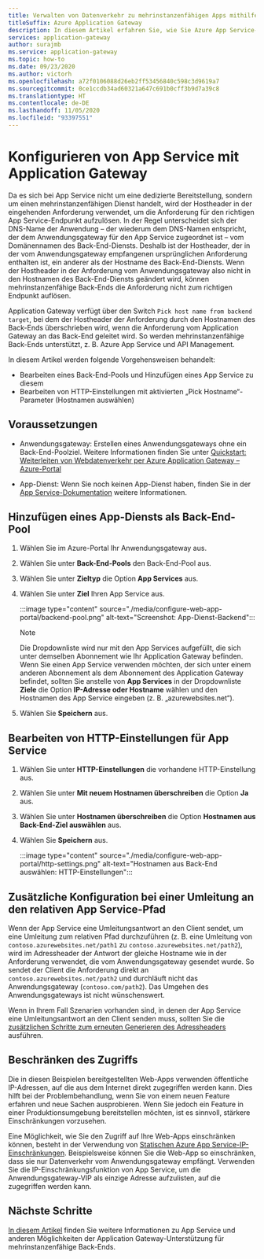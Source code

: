 ```yaml
---
title: Verwalten von Datenverkehr zu mehrinstanzenfähigen Apps mithilfe des Portals
titleSuffix: Azure Application Gateway
description: In diesem Artikel erfahren Sie, wie Sie Azure App Service-Web-Apps als Mitglied in Back-End-Pools für ein vorhandenes oder neues Anwendungsgateway konfigurieren.
services: application-gateway
author: surajmb
ms.service: application-gateway
ms.topic: how-to
ms.date: 09/23/2020
ms.author: victorh
ms.openlocfilehash: a72f0106088d26eb2ff53456840c598c3d9619a7
ms.sourcegitcommit: 0ce1ccdb34ad60321a647c691b0cff3b9d7a39c8
ms.translationtype: HT
ms.contentlocale: de-DE
ms.lasthandoff: 11/05/2020
ms.locfileid: "93397551"
---
```

# <a name="configure-app-service-with-application-gateway"></a>Konfigurieren von App Service mit Application Gateway

Da es sich bei App Service nicht um eine dedizierte Bereitstellung, sondern um einen mehrinstanzenfähigen Dienst handelt, wird der Hostheader in der eingehenden Anforderung verwendet, um die Anforderung für den richtigen App Service-Endpunkt aufzulösen. In der Regel unterscheidet sich der DNS-Name der Anwendung – der wiederum dem DNS-Namen entspricht, der dem Anwendungsgateway für den App Service zugeordnet ist – vom Domänennamen des Back-End-Diensts. Deshalb ist der Hostheader, der in der vom Anwendungsgateway empfangenen ursprünglichen Anforderung enthalten ist, ein anderer als der Hostname des Back-End-Diensts. Wenn der Hostheader in der Anforderung vom Anwendungsgateway also nicht in den Hostnamen des Back-End-Diensts geändert wird, können mehrinstanzenfähige Back-Ends die Anforderung nicht zum richtigen Endpunkt auflösen.

Application Gateway verfügt über den Switch `Pick host name from backend target`, bei dem der Hostheader der Anforderung durch den Hostnamen des Back-Ends überschrieben wird, wenn die Anforderung vom Application Gateway an das Back-End geleitet wird. So werden mehrinstanzenfähige Back-Ends unterstützt, z. B. Azure App Service und API Management. 

In diesem Artikel werden folgende Vorgehensweisen behandelt:

- Bearbeiten eines Back-End-Pools und Hinzufügen eines App Service zu diesem
- Bearbeiten von HTTP-Einstellungen mit aktivierten „Pick Hostname“-Parameter (Hostnamen auswählen)

## <a name="prerequisites"></a>Voraussetzungen

- Anwendungsgateway: Erstellen eines Anwendungsgateways ohne ein Back-End-Poolziel. Weitere Informationen finden Sie unter [Quickstart: Weiterleiten von Webdatenverkehr per Azure Application Gateway – Azure-Portal](quick-create-portal.md)

- App-Dienst: Wenn Sie noch keinen App-Dienst haben, finden Sie in der [App Service-Dokumentation](../app-service/index.yml) weitere Informationen.

## <a name="add-app-service-as-backend-pool"></a>Hinzufügen eines App-Diensts als Back-End-Pool

1. Wählen Sie im Azure-Portal Ihr Anwendungsgateway aus.

2. Wählen Sie unter **Back-End-Pools** den Back-End-Pool aus.

4. Wählen Sie unter **Zieltyp** die Option **App Services** aus.

5. Wählen Sie unter **Ziel** Ihren App Service aus.

   :::image type="content" source="./media/configure-web-app-portal/backend-pool.png" alt-text="Screenshot: App-Dienst-Backend":::
   
   > [!NOTE]
   > Die Dropdownliste wird nur mit den App Services aufgefüllt, die sich unter demselben Abonnement wie Ihr Application Gateway befinden. Wenn Sie einen App Service verwenden möchten, der sich unter einem anderen Abonnement als dem Abonnement des Application Gateway befindet, sollten Sie anstelle von **App Services** in der Dropdownliste **Ziele** die Option **IP-Adresse oder Hostname** wählen und den Hostnamen des App Service eingeben (z. B. „azurewebsites.net“).
1. Wählen Sie **Speichern** aus.

## <a name="edit-http-settings-for-app-service"></a>Bearbeiten von HTTP-Einstellungen für App Service

1. Wählen Sie unter **HTTP-Einstellungen** die vorhandene HTTP-Einstellung aus.

2. Wählen Sie unter **Mit neuem Hostnamen überschreiben** die Option **Ja** aus.
3. Wählen Sie unter **Hostnamen überschreiben** die Option **Hostnamen aus Back-End-Ziel auswählen** aus.
4. Wählen Sie **Speichern** aus.

   :::image type="content" source="./media/configure-web-app-portal/http-settings.png" alt-text="Hostnamen aus Back-End auswählen: HTTP-Einstellungen":::

## <a name="additional-configuration-in-case-of-redirection-to-app-services-relative-path"></a>Zusätzliche Konfiguration bei einer Umleitung an den relativen App Service-Pfad

Wenn der App Service eine Umleitungsantwort an den Client sendet, um eine Umleitung zum relativen Pfad durchzuführen (z. B. eine Umleitung von `contoso.azurewebsites.net/path1` zu `contoso.azurewebsites.net/path2`), wird im Adressheader der Antwort der gleiche Hostname wie in der Anforderung verwendet, die vom Anwendungsgateway gesendet wurde. So sendet der Client die Anforderung direkt an `contoso.azurewebsites.net/path2` und durchläuft nicht das Anwendungsgateway (`contoso.com/path2`). Das Umgehen des Anwendungsgateways ist nicht wünschenswert.

Wenn in Ihrem Fall Szenarien vorhanden sind, in denen der App Service eine Umleitungsantwort an den Client senden muss, sollten Sie die [zusätzlichen Schritte zum erneuten Generieren des Adressheaders](./troubleshoot-app-service-redirection-app-service-url.md#sample-configuration) ausführen.

## <a name="restrict-access"></a>Beschränken des Zugriffs

Die in diesen Beispielen bereitgestellten Web-Apps verwenden öffentliche IP-Adressen, auf die aus dem Internet direkt zugegriffen werden kann. Dies hilft bei der Problembehandlung, wenn Sie von einem neuen Feature erfahren und neue Sachen ausprobieren. Wenn Sie jedoch ein Feature in einer Produktionsumgebung bereitstellen möchten, ist es sinnvoll, stärkere Einschränkungen vorzusehen.

Eine Möglichkeit, wie Sie den Zugriff auf Ihre Web-Apps einschränken können, besteht in der Verwendung von [Statischen Azure App Service-IP-Einschränkungen](../app-service/app-service-ip-restrictions.md). Beispielsweise können Sie die Web-App so einschränken, dass sie nur Datenverkehr vom Anwendungsgateway empfängt. Verwenden Sie die IP-Einschränkungsfunktion von App Service, um die Anwendungsgateway-VIP als einzige Adresse aufzulisten, auf die zugegriffen werden kann.

## <a name="next-steps"></a>Nächste Schritte

[In diesem Artikel](./application-gateway-web-app-overview.md) finden Sie weitere Informationen zu App Service und anderen Möglichkeiten der Application Gateway-Unterstützung für mehrinstanzenfähige Back-Ends.